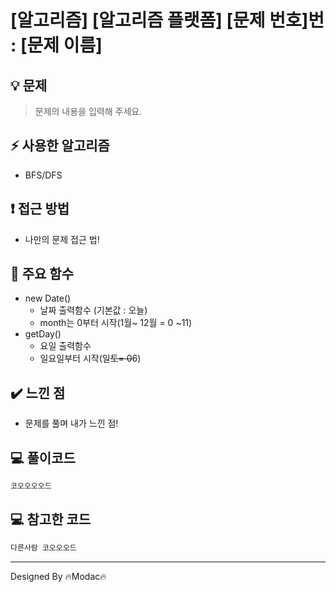 # \[알고리즘\] \[알고리즘 플랫폼\] \[문제 번호\]번 : \[문제 이름\]

## 💡 문제

> 문제의 내용을 입력해 주세요.
> 

## ⚡️ 사용한 알고리즘

- BFS/DFS

## ❗️ 접근 방법

- 나만의 문제 접근 법!

## 💫 주요 함수

- new Date()
    - 날짜 출력함수 (기본값 : 오늘)
    - month는 0부터 시작(1월~ 12월 = 0 ~11)
- getDay()
    - 요일 출력함수
    - 일요일부터 시작(일~~토= 0~~6)

## ✔️ 느낀 점

- 문제를 풀며 내가 느낀 점!

## 💻 풀이코드

```java
코오오오오드
```

## 💻 참고한 코드

```java
다른사람 코오오오드
```

---

Designed By 🔥Modac🔥
